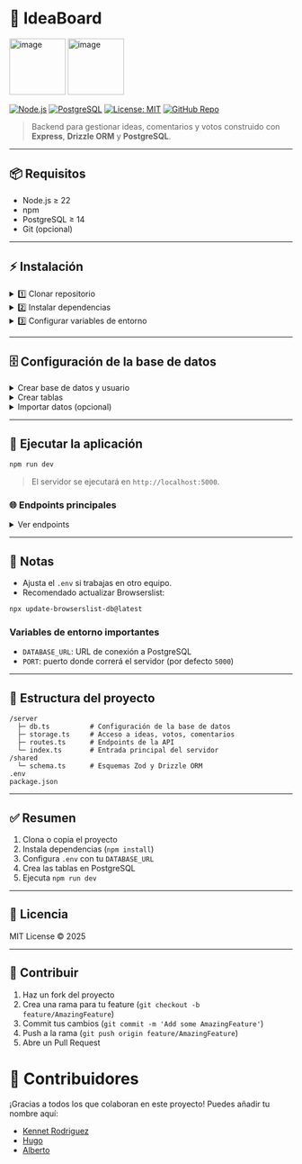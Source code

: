 
# 🎯 IdeaBoard

<img height="100" alt="image" src="https://github.com/user-attachments/assets/e6093de3-cad5-4deb-8562-470aff21913f" />
<img height="100" alt="image" src="https://github.com/user-attachments/assets/c1e5e87b-cd1d-4b42-b667-2a336e102d49" />


[![Node.js](https://img.shields.io/badge/Node.js-22+-green?logo=node.js)](https://nodejs.org/)
[![PostgreSQL](https://img.shields.io/badge/PostgreSQL-14+-blue?logo=postgresql)](https://www.postgresql.org/)
[![License: MIT](https://img.shields.io/badge/License-MIT-yellow.svg)](LICENSE)
[![GitHub Repo](https://img.shields.io/badge/GitHub-Repository-blue?logo=github)](https://github.com/NekeritStudio/Idea_Board.git)

> Backend para gestionar ideas, comentarios y votos construido con **Express**, **Drizzle ORM** y **PostgreSQL**.

---

## 📦 Requisitos

- Node.js ≥ 22  
- npm  
- PostgreSQL ≥ 14  
- Git (opcional)

---

## ⚡ Instalación

<details>
<summary>1️⃣ Clonar repositorio</summary>

```bash
git clone https://github.com/NekeritStudio/Idea_Board.git
cd Idea_Board
````

</details>

<details>
<summary>2️⃣ Instalar dependencias</summary>

```bash
npm install
```

</details>

<details>
<summary>3️⃣ Configurar variables de entorno</summary>

Crea un archivo `.env` basado en `.env.example`:

```env
DATABASE_URL=postgresql://root:password@localhost:3308/ideaboard
PORT=5000
```

> Ajusta `root`, `password` y `3308` según tu configuración.

</details>

---

## 🗄 Configuración de la base de datos

<details>
<summary>Crear base de datos y usuario</summary>

```sql
CREATE DATABASE ideaboard;
CREATE USER root WITH PASSWORD 'password';
GRANT ALL PRIVILEGES ON DATABASE ideaboard TO root;
```

</details>

<details>
<summary>Crear tablas</summary>

```sql
CREATE TABLE ideas (
    id SERIAL PRIMARY KEY,
    author VARCHAR(100) NOT NULL,
    title VARCHAR(255) NOT NULL,
    content TEXT NOT NULL,
    created_at TIMESTAMP DEFAULT CURRENT_TIMESTAMP NOT NULL
);

CREATE TABLE comments (
    id SERIAL PRIMARY KEY,
    idea_id INTEGER REFERENCES ideas(id) ON DELETE CASCADE NOT NULL,
    author VARCHAR(100) NOT NULL,
    text TEXT NOT NULL,
    created_at TIMESTAMP DEFAULT CURRENT_TIMESTAMP NOT NULL
);

CREATE TABLE votes (
    id SERIAL PRIMARY KEY,
    idea_id INTEGER REFERENCES ideas(id) ON DELETE CASCADE NOT NULL,
    username VARCHAR(100) NOT NULL,
    vote_type VARCHAR(10) NOT NULL CHECK (vote_type IN ('up', 'down')),
    UNIQUE(idea_id, username)
);
```

</details>

<details>
<summary>Importar datos (opcional)</summary>

```bash
pg_dump -U root -p 3308 ideaboard > ideaboard.sql
psql -U root -p 3308 ideaboard < ideaboard.sql
```

</details>

---

## 🚀 Ejecutar la aplicación

```bash
npm run dev
```

> El servidor se ejecutará en `http://localhost:5000`.

### 🌐 Endpoints principales

<details>
<summary>Ver endpoints</summary>

| Emoji | Método | Endpoint                | Descripción                     |
| ----- | ------ | ----------------------- | ------------------------------- |
| 💡    | GET    | `/api/ideas`            | Obtener todas las ideas         |
| ✏️    | POST   | `/api/ideas`            | Crear una nueva idea            |
| 👍👎  | POST   | `/api/vote`             | Votar una idea                  |
| 💬    | GET    | `/api/comments/:ideaId` | Obtener comentarios de una idea |
| 📝    | POST   | `/api/comments`         | Crear un comentario             |
| 📊    | GET    | `/api/statistics`       | Obtener estadísticas            |

</details>

---

## 🔧 Notas

* Ajusta el `.env` si trabajas en otro equipo.
* Recomendado actualizar Browserslist:

```bash
npx update-browserslist-db@latest
```

### Variables de entorno importantes

* `DATABASE_URL`: URL de conexión a PostgreSQL
* `PORT`: puerto donde correrá el servidor (por defecto `5000`)

---

## 📁 Estructura del proyecto

```
/server
  ├─ db.ts          # Configuración de la base de datos
  ├─ storage.ts     # Acceso a ideas, votos, comentarios
  ├─ routes.ts      # Endpoints de la API
  └─ index.ts       # Entrada principal del servidor
/shared
  └─ schema.ts      # Esquemas Zod y Drizzle ORM
.env
package.json
```

---

## ✅ Resumen

1. Clona o copia el proyecto
2. Instala dependencias (`npm install`)
3. Configura `.env` con tu `DATABASE_URL`
4. Crea las tablas en PostgreSQL
5. Ejecuta `npm run dev`

---

## 📄 Licencia

MIT License © 2025

---

## 🤝 Contribuir

1. Haz un fork del proyecto
2. Crea una rama para tu feature (`git checkout -b feature/AmazingFeature`)
3. Commit tus cambios (`git commit -m 'Add some AmazingFeature'`)
4. Push a la rama (`git push origin feature/AmazingFeature`)
5. Abre un Pull Request

# 👥 Contribuidores
¡Gracias a todos los que colaboran en este proyecto! Puedes añadir tu nombre aquí:
* [Kennet Rodriguez](https://github.com/Kennetrl)
* [Hugo](https://github.com/hugooae)
* [Alberto](https://github.com/alberto2005-coder)
```
